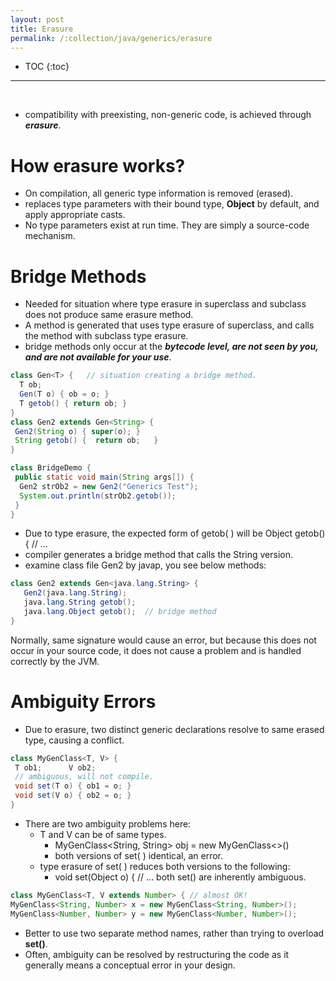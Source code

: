 ```yaml
---
layout: post
title: Erasure
permalink: /:collection/java/generics/erasure
---
```


- TOC
{:toc}

<hr><br>

* compatibility with preexisting, non-generic code, is achieved through ***erasure***.

# How erasure works?
* On compilation, all generic type information is removed (erased). 
* replaces type parameters with their bound type, **Object** by default, and apply appropriate casts. 
* No type parameters exist at run time. They are simply a source-code mechanism.

# Bridge Methods
* Needed for situation where type erasure in superclass and subclass does not produce same erasure method. 
* A method is generated that uses type erasure of superclass, and calls the method with subclass type erasure. 
* bridge methods only occur at the ***bytecode level, are not seen by you, and are not available for your use***.

```java
class Gen<T> {   // situation creating a bridge method.
  T ob; 
  Gen(T o) { ob = o; }
  T getob() { return ob; }
}
class Gen2 extends Gen<String> {
 Gen2(String o) { super(o); }
 String getob() {  return ob;   }
}

class BridgeDemo {
 public static void main(String args[]) {
  Gen2 strOb2 = new Gen2("Generics Test");
  System.out.println(strOb2.getob());
 }
}
```
* Due to type erasure, the expected form of getob( ) will be
Object getob() { // ...
* compiler generates a bridge method that calls the String version. 
* examine class file Gen2 by javap, you see below methods:

```java
class Gen2 extends Gen<java.lang.String> {
   Gen2(java.lang.String);
   java.lang.String getob();
   java.lang.Object getob();  // bridge method
}
```
Normally, same signature would cause an error, but because this does not occur in your source code, it does not cause a problem and is handled correctly by the JVM.

# Ambiguity Errors

* Due to erasure, two distinct generic declarations resolve to same erased type, causing a conflict.

```java
class MyGenClass<T, V> {
 T ob1;      V ob2;
 // ambiguous, will not compile.
 void set(T o) { ob1 = o; }
 void set(V o) { ob2 = o; }
}
```
* There are two ambiguity problems here:
	- T and V can be of same types. 
        - MyGenClass<String, String> obj = new MyGenClass<>()
        - both versions of set( ) identical, an error.
	- type erasure of set( ) reduces both versions to the following: 
        - void set(Object o) { // ... both set() are inherently ambiguous.

```java
class MyGenClass<T, V extends Number> { // almost OK!
MyGenClass<String, Number> x = new MyGenClass<String, Number>();
MyGenClass<Number, Number> y = new MyGenClass<Number, Number>();
```
* Better to use two separate method names, rather than trying to overload **set()**. 
* Often, ambiguity can be resolved by restructuring the code as it generally means a conceptual error in your design.
